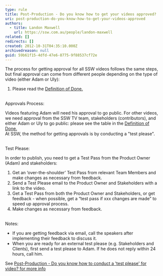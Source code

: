 ```yaml
---
type: rule
title: Post-Production - Do you know how to get your videos approved?
uri: post-production-do-you-know-how-to-get-your-videos-approved
authors:
  - title: Landon Maxwell
    url: https://ssw.com.au/people/landon-maxwell
related: []
redirects: []
created: 2012-10-31T04:35:10.000Z
archivedreason: null
guid: 59b61f15-4dfd-47e6-8775-9f88537cf72e
---
```


The process for getting approval for all SSW videos follows the same steps, but final approval can come from different people depending on the type of video (either Adam or Uly):
1. Please read the [Definition of Done.](https://sswcom.sharepoint.com/:w:/s/SSWTV669/Ece7GINNLeJIj7KxY1hGGL8BPlUMUC3fG3RBYkKjteZN8A?e=nFEsLj) 

<!--endintro-->

<br>
Approvals Process: 

Videos featuring Adam will need his approval to go public. For other videos, we need approval from the SSW TV team, stakeholders (contributors), and either Adam or Uly to go public: please see the table in the [Definition of Done.](https://sswcom.sharepoint.com/:w:/s/SSWTV669/Ece7GINNLeJIj7KxY1hGGL8BPlUMUC3fG3RBYkKjteZN8A?e=nFEsLj)   
At SSW, the method for getting approvals is by conducting a "test please".

<br>
Test Please:

In order to publish, you need to get a Test Pass from the Product Owner (Adam) and stakeholders: 

1. Get an ‘over-the-shoulder’ Test Pass from relevant Team Members and make changes as necessary from feedback. 
2. Send a Test Please email to the Product Owner and Stakeholders with a link to the video. 
3. Get a Test Pass from both the Product Owner and Stakeholders, or get feedback - when possible, get a “test pass if xxx changes are made” to speed up approval process. 
4. Make changes as necessary from feedback. 

<br>
Notes:  

- If you are getting feedback via email, call the speakers after implementing their feedback to discuss it. 
- When you are ready for an external test please (e.g. Stakeholders and Clients), first send a test please to Adam. If he does not reply within 24 hours, call him.

See [Post-Production - Do you know how to conduct a 'test please' for video? for more info](/Test-please-for-video)
